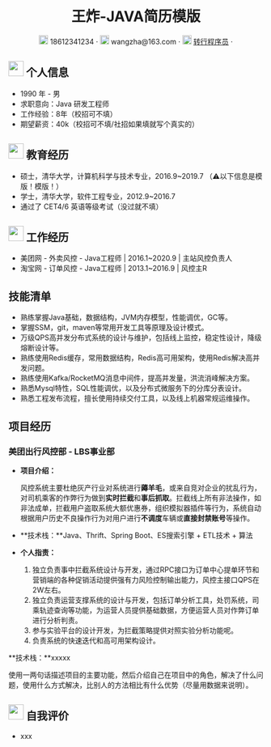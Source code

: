  <center>
     <h1>王炸-JAVA简历模版</h1>
     <div>
         <span>
             <img src="assets/phone-solid.svg" width="18px">
             18612341234
         </span>
         ·
         <span>
             <img src="assets/envelope-solid.svg" width="18px">
             wangzha@163.com
         </span>
         ·
         <span>
             <img src="assets/github-brands.svg" width="18px">
             <a href="https:www.google.com">转行程序员</a>
         </span>
         ·
     </div>
 </center>


## <img src="assets/info-circle-solid.svg" width="30px"> 个人信息

 - 1990 年 - 男
 - 求职意向：Java 研发工程师
 - 工作经验：8年（校招可不填）
 - 期望薪资：40k（校招可不填/社招如果填就写个真实的）

## <img src="assets/graduation-cap-solid.svg" width="30px"> 教育经历

- 硕士，清华大学，计算机科学与技术专业，2016.9~2019.7 （⚠️以下信息是模版！模版！）
- 学士，清华大学，软件工程专业，2012.9~2016.7
- 通过了 CET4/6 英语等级考试（没过就不填）

## <img src="assets/briefcase-solid.svg" width="30px"> 工作经历

- 美团网 - 外卖风控 - Java工程师 | 2016.1~2020.9  | 主站风控负责人
- 淘宝网 - 订单风控 - Java工程师 | 2013.1~2016.9  | 风控主R

## 技能清单

- 熟练掌握Java基础，数据结构，JVM内存模型，性能调优，GC等。
- 掌握SSM，git，maven等常用开发工具等原理及设计模式。
- 万级QPS高并发分布式系统的设计与维护，包括线上监控，稳定性设计，降级熔断设计等。
- 熟练使用Redis缓存，常用数据结构，Redis高可用架构，使用Redis解决高并发问题。
- 熟练使用Kafka/RocketMQ消息中间件，提高并发量，洪流消峰解决方案。
- 熟悉Mysql特性，SQL性能调优，以及分布式微服务下的分库分表设计。
- 熟悉工程发布流程，擅长使用持续交付工具，以及线上机器常规运维操作。

##  项目经历

### 美团出行风控部 - LBS事业部

- **项目介绍：**

  风控系统主要杜绝灰产行业对系统进行**薅羊毛**，或来自竞对企业的扰乱行为，对司机乘客的作弊行为做到**实时拦截**和**事后抓取**。拦截线上所有非法操作，如非法成单，拦截用户盗取系统大额优惠券，组织模拟器插件等行为，系统自动根据用户历史不良操作行为对用户进行**不调度**车辆或**直接封禁账号**等操作。

- **技术栈：**Java、Thrift、Spring Boot、ES搜索引擎 + ETL技术 + 算法

- **个人指责：**

  1. 独立负责事中拦截系统设计与开发，通过RPC接口为订单中心提单环节和营销端的各种促销活动提供强有力风险控制输出能力，风控主接口QPS在2W左右。
  2. 独立负责运营支撑系统的设计与开发，包括订单分析工具，处罚系统，司乘轨迹查询等功能，为运营人员提供基础数据，方便运营人员对作弊订单进行分析判责。
  3. 参与实验平台的设计开发，为拦截策略提供对照实验分析功能呢。
  4. 负责系统的快速迭代和高可用架构设计。

  



**技术栈：**xxxxx

使用一两句话描述项目的主要功能，然后介绍自己在项目中的角色，解决了什么问题，使用什么方式解决，比别人的方法相比有什么优势（尽量用数据来说明）。



## <img src="assets/project-diagram-solid.svg" width="30px"> 自我评价

- xxx



